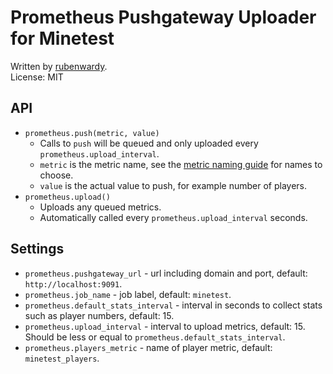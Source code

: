 # Prometheus Pushgateway Uploader for Minetest

Written by [rubenwardy](https://rubenwardy.com).  
License: MIT

## API

* `prometheus.push(metric, value)`
    * Calls to `push` will be queued and only uploaded every `prometheus.upload_interval`.
    * `metric` is the metric name, see the [metric naming guide](https://prometheus.io/docs/instrumenting/writing_exporters/#naming) for names to choose.
    * `value` is the actual value to push, for example number of players.
* `prometheus.upload()`
    * Uploads any queued metrics.
    * Automatically called every `prometheus.upload_interval` seconds.

## Settings

* `prometheus.pushgateway_url` - url including domain and port, default: `http://localhost:9091`.
* `prometheus.job_name` - job label, default: `minetest`.
* `prometheus.default_stats_interval` - interval in seconds to collect stats
     such as player numbers, default: 15.
* `prometheus.upload_interval` - interval to upload metrics, default: 15.
     Should be less or equal to `prometheus.default_stats_interval`.
* `prometheus.players_metric` - name of player metric, default: `minetest_players`.
